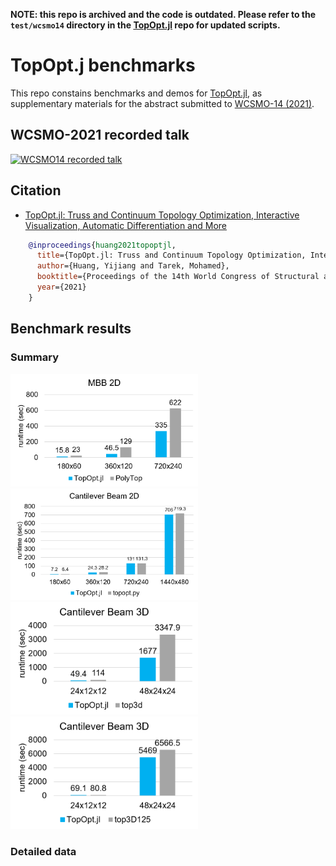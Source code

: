 **NOTE: this repo is archived and the code is outdated. Please refer to the `test/wcsmo14` directory in the [TopOpt.jl](https://github.com/JuliaTopOpt/TopOpt.jl/tree/master/test/wcsmo14) repo for updated scripts.**

# TopOpt.j benchmarks

This repo constains benchmarks and demos for [TopOpt.jl](https://github.com/mohamed82008/TopOpt.jl), as supplementary materials for the abstract submitted to [WCSMO-14 (2021)](https://www.wcsmo14.org/).

## WCSMO-2021 recorded talk

<a href="http://www.youtube.com/watch?v=27oac8h3V2k">
   <img alt="WCSMO14 recorded talk" src="https://img.youtube.com/vi/27oac8h3V2k/0.jpg"
   width=300>
</a>

## Citation

- [TopOpt.jl: Truss and Continuum Topology Optimization, Interactive Visualization, Automatic Differentiation and More](https://web.mit.edu/yijiangh/www/papers/topopt_jl_WCSMO2021.pdf)

```bibtex
    @inproceedings{huang2021topoptjl,
      title={TopOpt.jl: Truss and Continuum Topology Optimization, Interactive Visualization, Automatic Differentiation and More},
      author={Huang, Yijiang and Tarek, Mohamed},
      booktitle={Proceedings of the 14th World Congress of Structural and Multidisciplinary Optimization},
      year={2021}
    }
```

## Benchmark results

### Summary

<img alt="benchmark_summary_polytop" src="./images/benchmark_summary_polytop.png" width=300/>
<img alt="benchmark_summary_topopt.py" src="./images/benchmark_summary_topopt.py.png" width=300/>

<img alt="benchmark_summary_top3d" src="./images/benchmark_summary_top3d.png" width=300/>
<img alt="benchmark_summary_top3d125" src="./images/benchmark_summary_top3d125.png" width=300/>

### Detailed data
